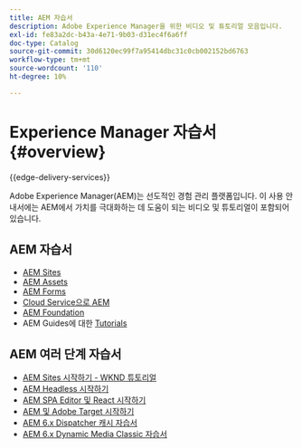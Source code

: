 ```yaml
---
title: AEM 자습서
description: Adobe Experience Manager을 위한 비디오 및 튜토리얼 모음입니다.
exl-id: fe83a2dc-b43a-4e71-9b03-d31ec4f6a6ff
doc-type: Catalog
source-git-commit: 30d6120ec99f7a95414dbc31c0cb002152bd6763
workflow-type: tm+mt
source-wordcount: '110'
ht-degree: 10%

---
```


# Experience Manager 자습서 {#overview}

{{edge-delivery-services}}

Adobe Experience Manager(AEM)는 선도적인 경험 관리 플랫폼입니다. 이 사용 안내서에는 AEM에서 가치를 극대화하는 데 도움이 되는 비디오 및 튜토리얼이 포함되어 있습니다.

## AEM 자습서

+ [AEM Sites](https://experienceleague.adobe.com/docs/experience-manager-learn/sites/overview.html?lang=ko)
+ [AEM Assets](https://experienceleague.adobe.com/docs/experience-manager-learn/assets/overview.html?lang=ko)
+ [AEM Forms](https://experienceleague.adobe.com/docs/experience-manager-learn/forms/overview.html?lang=ko)
+ [Cloud Service으로 AEM](https://experienceleague.adobe.com/docs/experience-manager-learn/cloud-service/overview.html?lang=ko)
+ [AEM Foundation](https://experienceleague.adobe.com/docs/experience-manager-learn/foundation/overview.html?lang=ko)
+ AEM Guides에 대한 [Tutorials](https://experienceleague.adobe.com/docs/experience-manager-guides-learn/tutorials/overview.html?lang=ko)

## AEM 여러 단계 자습서

+ [AEM Sites 시작하기 - WKND 튜토리얼](https://experienceleague.adobe.com/docs/experience-manager-learn/getting-started-wknd-tutorial-develop/overview.html?lang=ko-KR)
+ [AEM Headless 시작하기](https://experienceleague.adobe.com/docs/experience-manager-learn/getting-started-with-aem-headless/overview.html?lang=ko)
+ [AEM SPA Editor 및 React 시작하기](https://experienceleague.adobe.com/docs/experience-manager-learn/spa-react-tutorial/overview.html?lang=ko)
+ [AEM 및 Adobe Target 시작하기](https://experienceleague.adobe.com/docs/experience-manager-learn/aem-target-tutorial/overview.html?lang=ko)
+ [AEM 6.x Dispatcher 캐시 자습서](https://experienceleague.adobe.com/docs/experience-manager-learn/dispatcher-tutorial/overview.html?lang=ko)
+ [AEM 6.x Dynamic Media Classic 자습서](https://experienceleague.adobe.com/docs/experience-manager-learn/dynamic-media-classic-tutorial/overview.html?lang=ko)
